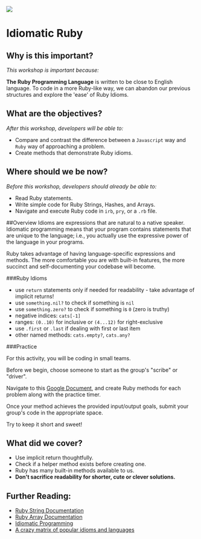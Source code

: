<!--
Market: SF
-->

![](https://ga-dash.s3.amazonaws.com/production/assets/logo-9f88ae6c9c3871690e33280fcf557f33.png)

# Idiomatic Ruby

## Why is this important?
<!-- framing the "why" in big-picture/real world examples -->
*This workshop is important because:*

**The Ruby Programming Language** is written to be close to English language.  To code in a more Ruby-like way, we can abandon our previous structures and explore the 'ease' of Ruby Idioms.

## What are the objectives?
<!-- specific/measurable goal for students to achieve -->
*After this workshop, developers will be able to:*

- Compare and contrast the difference between a `Javascript` way and `Ruby` way of approaching a problem.
- Create methods that demonstrate Ruby idioms.

## Where should we be now?
<!-- call out the skills that are prerequisites -->
*Before this workshop, developers should already be able to:*

- Read Ruby statements.
- Write simple code for Ruby Strings, Hashes, and Arrays.
- Navigate and execute Ruby code in `irb`, `pry`, or a `.rb` file.


##Overview
Idioms are expressions that are natural to a native speaker. Idiomatic programming means that your program contains statements that are unique to the language; i.e., you actually use the expressive power of the language in your programs.

Ruby takes advantage of having language-specific expressions and methods. The more comfortable you are with built-in features, the more succinct and self-documenting your codebase will become.


###Ruby Idioms

* use `return` statements only if needed for readability - take advantage of implicit returns!
* use `something.nil?` to check if something is `nil`
* use `something.zero?` to check if something is `0` (zero is truthy)
* negative indices: `cats[-1]`
* ranges: `(0..10)` for inclusive or `(4...12)` for right-exclusive
* use `.first` or `.last` if dealing with first or last item
* other named methods: `cats.empty?`, `cats.any?`


###Practice

For this activity, you will be coding in small teams. 

Before we begin, choose someone to start as the group's "scribe" or "driver".

Navigate to this [Google Document](https://goo.gl/HJUhFO), and create Ruby methods for each problem along with the practice timer.    

Once your method achieves the provided input/output goals, submit your group's code in the appropriate space.  

Try to keep it short and sweet!


## What did we cover?
<!-- call  out the skills that we have learned -->
- Use implicit return thoughtfully.
- Check if a helper method exists before creating one.
- Ruby has many built-in methods available to us.  
- **Don't sacrifice readability for shorter, cute or clever solutions.**

 
## Further Reading:
<!-- Links to further exploration -->
- [Ruby String Documentation](http://ruby-doc.org/core-2.2.0/String.html)
- [Ruby Array Documentation](http://ruby-doc.org/core-2.2.0/Array.html)
- [Idiomatic Programming](http://mrjoelkemp.com/2013/05/what-is-idiomatic-programming/)
- [A crazy matrix of popular idioms and languages](http://www.programming-idioms.org/about#about-block-language-coverage)
